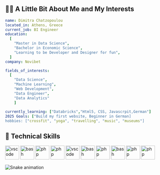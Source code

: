 ## 👩‍💻 A Little Bit About Me and My Interests
```yaml
name: Dimitra Chatzopoulou
located_in: Athens, Greece
current_job: BI Engineer
education:
  [
    "Master in Data Science",
    "Bachelor in Economic Science",
    "Learning to be Developer and Designer for fun",
  ]
company: Novibet

fields_of_interests:
  [
    "Data Science",
    "Machine Learning",
    "Web Development",
    "Data Engineer",
    "Data Analytics" 
    ]
 
currently_learning: ["Databricks","Html5, CSS, Javascrpit,German"]
2025 Goals: ["Build my first website, Beginner in German]
hobbies: ["crossfit", "yoga", "travelling", "music", "museums"]
```
## 🚀  Technical Skills

<p align="left">
<img src="https://cdn.jsdelivr.net/gh/devicons/devicon@latest/icons/python/python-original.svg" alt="vscode" width="45" height="45"/>
<img src="https://cdn.jsdelivr.net/gh/devicons/devicon@latest/icons/javascript/javascript-plain.svg" alt="bash" width="45" height="45"/>
<img src="https://cdn.jsdelivr.net/gh/devicons/devicon@latest/icons/html5/html5-original-wordmark.svg" alt="php" width="45" height="45"/>
<img src="https://cdn.jsdelivr.net/gh/devicons/devicon@latest/icons/css3/css3-original-wordmark.svg" alt="php" width="45" height="45"/>
<img src="https://cdn.jsdelivr.net/gh/devicons/devicon@latest/icons/jira/jira-original-wordmark.svg" alt="vscode" width="45" height="45"/>
<img src="https://cdn.jsdelivr.net/gh/devicons/devicon@latest/icons/confluence/confluence-original-wordmark.svg" alt="bash" width="45" height="45"/>
<img src="https://cdn.jsdelivr.net/gh/devicons/devicon@latest/icons/azuresqldatabase/azuresqldatabase-original.svg" alt="php" width="45" height="45"/>
<img src="https://cdn.jsdelivr.net/gh/devicons/devicon@latest/icons/stata/stata-original-wordmark.svg" alt="bash" width="45" height="45"/>
<img src="https://cdn.jsdelivr.net/gh/devicons/devicon@latest/icons/spss/spss-original.svg" alt="php" width="45" height="45"/>
<img src="https://cdn.jsdelivr.net/gh/devicons/devicon@latest/icons/latex/latex-original.svg" alt="php" width="45" height="45"/>
</p>

![Snake animation](https://github.com/dimitrachat/thepiyushmalhotra/blob/output/github-contribution-grid-snake.svg)          
